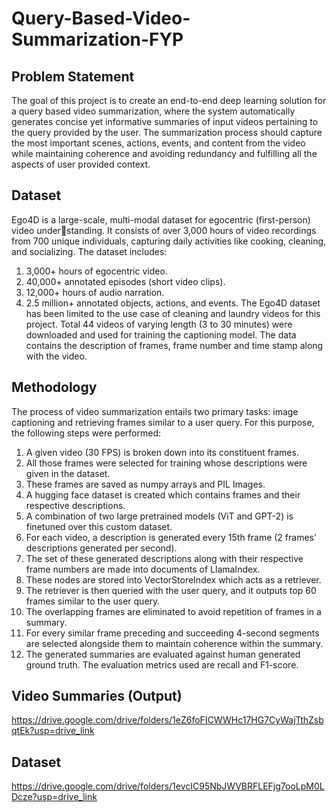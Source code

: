 # Query-Based-Video-Summarization-FYP

## Problem Statement
The goal of this project is to create an end-to-end deep learning solution for a query based video summarization, where the system automatically generates concise yet informative summaries of input videos pertaining to the query provided by the user. The summarization process should capture the most important scenes, actions, events, and content from the video while maintaining coherence and avoiding redundancy and
fulfilling all the aspects of user provided context.

## Dataset
Ego4D is a large-scale, multi-modal dataset for egocentric (first-person) video understanding. It consists of over 3,000 hours of video recordings from 700 unique individuals, capturing daily activities like cooking, cleaning, and socializing. The dataset includes:
1. 3,000+ hours of egocentric video.
2. 40,000+ annotated episodes (short video clips).
3. 12,000+ hours of audio narration.
4. 2.5 million+ annotated objects, actions, and events.
The Ego4D dataset has been limited to the use case of cleaning and laundry videos for this project. Total 44 videos of varying length (3 to 30 minutes) were downloaded and used for training the captioning model.
The data contains the description of frames, frame number and time stamp along with the video.

## Methodology
The process of video summarization entails two primary tasks: image captioning and retrieving frames similar to a user query. For this purpose, the following steps were performed:
1. A given video (30 FPS) is broken down into its constituent frames.
2. All those frames were selected for training whose descriptions were given in the dataset.
3. These frames are saved as numpy arrays and PIL Images.
4. A hugging face dataset is created which contains frames and their respective descriptions.
5. A combination of two large pretrained models (ViT and GPT-2) is finetuned over this custom dataset.
6. For each video, a description is generated every 15th frame (2 frames’ descriptions generated per second).
7. The set of these generated descriptions along with their respective frame numbers are made into documents of LlamaIndex.
8. These nodes are stored into VectorStoreIndex which acts as a retriever.
9. The retriever is then queried with the user query, and it outputs top 60 frames similar to the user query.
10. The overlapping frames are eliminated to avoid repetition of frames in a summary.
11. For every similar frame preceding and succeeding 4-second segments are selected alongside them to maintain coherence within the summary.
12. The generated summaries are evaluated against human generated ground truth. The evaluation metrics used are recall and F1-score.

## Video Summaries (Output)
https://drive.google.com/drive/folders/1eZ6foFICWWHc17HG7CyWajTthZsbqtEk?usp=drive_link

## Dataset
https://drive.google.com/drive/folders/1evcIC95NbJWVBRFLEFjg7ooLpM0LDcze?usp=drive_link
